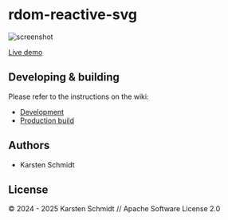 # rdom-reactive-svg

![screenshot](https://raw.githubusercontent.com/thi-ng/umbrella/develop/assets/examples/rdom-reactive-svg.jpg)

[Live demo](http://demo.thi.ng/umbrella/rdom-reactive-svg/)

## Developing & building

Please refer to the instructions on the wiki:

- [Development](https://github.com/thi-ng/umbrella/wiki/Development-mode-for-examples-using-thi.ng-meta%E2%80%90css)
- [Production build](https://github.com/thi-ng/umbrella/wiki/Example-build-instructions)

## Authors

- Karsten Schmidt

## License

&copy; 2024 - 2025 Karsten Schmidt // Apache Software License 2.0
